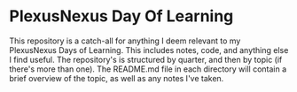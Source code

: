 # PlexusNexus Day Of Learning

This repository is a catch-all for anything I deem relevant to my PlexusNexus Days of Learning. This includes
notes, code, and anything else I find useful. The repository's is structured by quarter, and then by topic (if
there's more than one). The README.md file in each directory will contain a brief overview of the topic, as
well as any notes I've taken.
